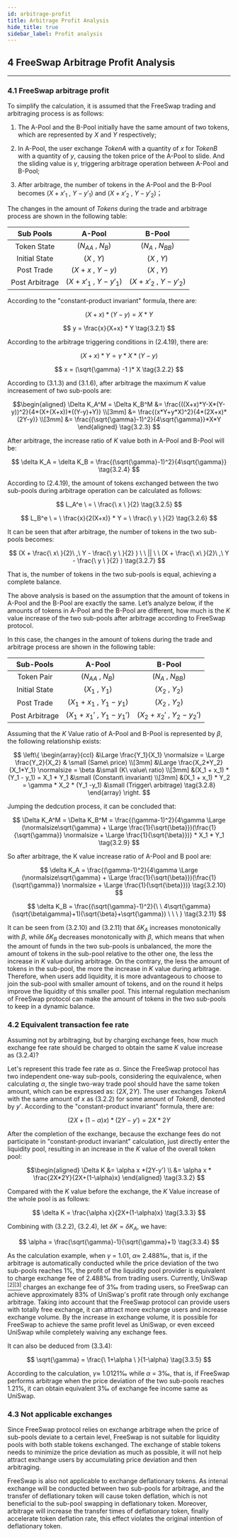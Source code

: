 ```yaml
---
id: arbitrage-profit
title: Arbitrage Profit Analysis
hide_title: true
sidebar_label: Profit analysis
---
```


## <span className="title"> 4 FreeSwap Arbitrage Profit Analysis </span>
_______________________

### <span className="title"> 4.1 FreeSwap arbitrage profit </span>

To simplify the calculation, it is assumed that the FreeSwap trading and arbitraging process is as follows:

  1. The A-Pool and the B-Pool initially have the same amount of two tokens, which are represented by $X$ and $Y$ respectively;

  2. In A-Pool, the user exchange $Token A$ with a quantity of $x$ for $Token B$ with a quantity of $y$, causing the token price of the A-Pool to slide. And the sliding value is $\gamma$, triggering arbitrage operation between A-Pool and B-Pool;

  3. After arbitrage, the number of tokens in the A-Pool and the B-Pool becomes $(X+x'_1\ ,\ Y-y'_1)$ and $(X+x'_2\ ,\ Y -y'_2)$；

The changes in the amount of $Tokens$ during the trade and arbitrage process are shown in the following table:

| Sub Pools       | A-Pool                        | B-Pool                        |
|:---------------:|:-----------------------------:|:-----------------------------:|
|Token State      | $(N_{AA}\ ,\ N_B)$            | $(N_A\ ,\ N_{BB})$            |
|Initial State    | $(X\ ,\ Y)$                   | $(X\ ,\ Y)$                   |
|Post Trade       | $(X\ +\ x\ ,\ Y\ -\ y)$       | $(X\ ,\ Y)$                   |
|Post Arbitrage   | $(X\ +\ x'_1\ ,\ Y\ -\ y'_1)$ | $(X\ +\ x'_2\ ,\ Y\ -\ y'_2)$ |

According to the "constant-product invariant" formula, there are:

$$
 (X+x)*(Y-y) = X*Y 
$$

$$
 y = \frac{x}{X+x} * Y \tag{3.2.1} 
 $$

According to the arbitrage triggering conditions in $(2.4.19)$, there are:

$$
 (X+x)*Y = \gamma * X* (Y-y) 
 $$

$$
 x = (\sqrt{\gamma} -1 )* X \tag{3.2.2} 
 $$

According to $(3.1.3)$ and $(3.1.6)$, after arbitrage the maximum $K$ value increasement of two sub-pools are:

$$\begin{aligned}
\Delta K_A^M = \Delta K_B^M &= \frac{((X+x)*Y-X*(Y-y))^2}{4*(X+(X+x))*((Y-y)+Y)} \\[3mm]
&= \frac{(x*Y+y*X)^2}{4*(2X+x)*(2Y-y)} \\[3mm]
&= \frac{(\sqrt{\gamma}-1)^2}{4\sqrt{\gamma}}*X*Y 
\end{aligned} \tag{3.2.3} $$

After arbitrage, the increase ratio of $K$ value both in A-Pool and B-Pool will be:

$$
\delta K_A = \delta K_B = \frac{(\sqrt{\gamma}-1)^2}{4\sqrt{\gamma}} \tag{3.2.4} 
$$

According to $(2.4.19)$, the amount of tokens exchanged between the two sub-pools during arbitrage operation can be calculated as follows:

$$
 L_A^e \ = \ \frac{\ x \ }{2} \tag{3.2.5}
$$

$$
L_B^e \ = \ \frac{x}{2(X+x)} * Y = \ \frac{\ y \ }{2} \tag{3.2.6} 
$$

It can be seen that after arbitrage, the number of tokens in the two sub-pools becomes:

$$
 (X + \frac{\ x\ }{2}\ ,\ Y - \frac{\ y \ }{2} ) \  \ || \ \ (X + \frac{\ x\ }{2}\ ,\ Y - \frac{\ y \ }{2} ) \tag{3.2.7} 
$$

That is, the number of tokens in the two sub-pools is equal, achieving a complete balance.

The above analysis is based on the assumption that the amount of tokens in A-Pool and the B-Pool are exactly the same. Let’s analyze below, if the amounts of tokens in A-Pool and the B-Pool are different, how much is the $K$ value increase of the two sub-pools after arbitrage according to FreeSwap protocol. 

In this case, the changes in the amount of tokens during the trade and arbitrage process are shown in the following table:

| Sub-Pools       | A-Pool                            | B-Pool                              |
|:---------------:|:---------------------------------:|:-----------------------------------:|
| Token Pair      | $(N_{AA}\ ,\ N_B)$                | $(N_A\ ,\ N_{BB})$                  |
| Initial State   | $(X_1\ ,\ Y_1)$                   | $(X_2\ ,\ Y_2)$                     |
| Post Trade      | $(X_1\ +\ x_1\ ,\ Y_1\ -\ y_1)$   | $(X_2\ ,\ Y_2)$                     |
| Post Arbitrage  | $(X_1\ +\ x_1'\ ,\ Y_1\ -\ y_1')$ | $(X_2\ + \ x_2'\ ,\ Y_2\ - \ y_2')$ |

Assuming that the $K$ Value ratio of A-Pool and B-Pool is represented by $\beta$, the following relationship exists:

$$
\left\{ \begin{array}{ccl}
  &\Large \frac{Y_1}{X_1} \normalsize = \Large \frac{Y_2}{X_2}  & \small (Same\ price)    \\[3mm]
  &\Large \frac{X_2*Y_2}{X_1*Y_1} \normalsize = \beta    &\small  (K\ value\ ratio)  \\[3mm]
  &(X_1 + x_1) * (Y_1 - y_1) = X_1 * Y_1            &\small  (Constant\ invariant)  \\[3mm]
  &(X_1 + x_1) * Y_2 = \gamma * X_2 * (Y_1 -y_1)    &\small  (Trigger\ arbitrage)  \tag{3.2.8} \end{array} \right. 
$$

Jumping the dedcution process, it can be concluded that:

$$
\Delta K_A^M = \Delta K_B^M = \frac{(\gamma-1)^2}{4\gamma \Large (\normalsize\sqrt{\gamma} + \Large \frac{1}{\sqrt{\beta}})(\frac{1}{\sqrt{\gamma}} \normalsize + \Large \frac{1}{\sqrt{\beta}})} * X_1 * Y_1 
\tag{3.2.9} 
$$

So after arbitrage, the K value increase ratio of A-Pool and B pool are:

$$
\delta K_A = \frac{(\gamma-1)^2}{4\gamma \Large (\normalsize\sqrt{\gamma} + \Large \frac{1}{\sqrt{\beta}})(\frac{1}{\sqrt{\gamma}} \normalsize + \Large \frac{1}{\sqrt{\beta}})} \tag{3.2.10} 
$$

$$
\delta K_B = \frac{(\sqrt{\gamma}-1)^2}{\ \ 4\sqrt{\gamma}(\sqrt{\beta\gamma}+1)(\sqrt{\beta}+\sqrt{\gamma}) \ \ \ } \tag{3.2.11} 
$$

It can be seen from $(3.2.10)$ and $(3.2.11)$ that $\delta K_A$ increases monotonically with $\beta$, while $\delta K_B$ decreases monotonically with $\beta$, which means that when the amount of funds in the two sub-pools is unbalanced, the more the amount of tokens in the sub-pool relative to the other one, the less the increase in $K$ value during arbitrage. On the contrary, the less the amount of tokens in the sub-pool, the more the increase in $K$ value during arbitrage. Therefore, when users add liquidity, it is more advantageous to choose to join the sub-pool with smaller amount of tokens, and on the round it helps improve the liquidity of this smaller pool. This internal regulation mechanism of FreeSwap protocol can make the amount of tokens in the two sub-pools to keep in a dynamic balance.

### <span className="title"> 4.2 Equivalent transaction fee rate </span>

Assuming not by arbitraging, but by charging exchange fees, how much exchange fee rate should be charged to obtain the same $K$ value increase as $(3.2.4)$?

Let's represent this trade fee rate as $\alpha$. Since the FreeSwap protocol has two independent one-way sub-pools, considering the equivalence, when calculating $\alpha$, the single two-way trade pool should have the same token amount, which can be expressed as: $(2X,2Y)$. The user exchanges $Token A$ with the same amount of $x$ as $(3.2.2)$ for some amount of $Token B$, denoted by $y'$. According to the "constant-product invariant" formula, there are:

$$
(2X+(1-\alpha)x) * (2Y-y') = 2X*2Y \tag{3.3.1} 
$$

After the completion of the exchange, because the exchange fees do not participate in "constant-product invariant" calculation, just directly enter the liquidity pool, resulting in an increase in the $K$ value of the overall token pool:

$$\begin{aligned}
\Delta K &= \alpha x *(2Y-y') \\
&= \alpha x * \frac{2X*2Y}{2X+(1-\alpha)x}
\end{aligned} \tag{3.3.2} $$

Compared with the $K$ value before the exchange, the $K$ Value increase of the whole pool is as follows:

$$
\delta K = \frac{\alpha x}{2X+(1-\alpha)x} \tag{3.3.3}
$$

Combining with $(3.2.2)$, $(3.2.4)$,  let $\delta K = \delta K_A$, we have:

$$
\alpha = \frac{\sqrt{\gamma}-1}{\sqrt{\gamma}+1} \tag{3.3.4}
$$

As the calculation example, when $\gamma$ = 1.01, $\alpha ≈$ 2.488‰, that is, if the arbitrage is automatically conducted while the price deviation of the two sub-pools reaches 1%, the profit of the liquidity pool provider is equivalent to charge exchange fee of 2.488‰ from trading users. Currently, UniSwap [<sup>[2][3]</sup>](Reference.md) charges an exchange fee of 3‰ from trading users, so FreeSwap can achieve approximately 83% of UniSwap's profit rate through only exchange arbitrage. Taking into account that the FreeSwap protocol can provide users with totally free exchange, it can attract more exchange users and increase exchange volume. By the increase in exchange volume, it is possible for FreeSwap to achieve the same profit level as UniSwap, or even exceed UniSwap while completely waiving any exchange fees. 

It can also be deduced from $(3.3.4)$:

$$
\sqrt{\gamma} = \frac{\ 1+\alpha \ }{1-\alpha} \tag{3.3.5}
$$

According to the calculation, $\gamma ≈$ 1.0121‰ while $\alpha$ = 3‰,  that is, if FreeSwap performs arbitrage when the price deviation of the two sub-pools reaches 1.21%, it can obtain equivalent 3‰ of exchange fee income same as UniSwap.

### <span className="title"> 4.3 Not applicable exchanges </span>

Since FreeSwap protocol relies on exchange arbitrage when the price of sub-pools deviate to a certain level, FreeSwap is not suitable for liquidity pools with both stable tokens exchanged. The exchange of stable tokens needs to minimize the price deviation as much as possible, it will not help attract exchange users by accumulating price deviation and then arbitraging.

FreeSwap is also not applicable to exchange deflationary tokens. As intenal exchange will be conducted between two sub-pools for arbitrage, and the transfer of deflationary token will cause token deflation, which is not beneficial to the sub-pool swapping in deflationary token. Moreover, arbitrage will increase the transfer times of deflationary token, finally accelerate token deflation rate, this effect violates the original intention of deflationary token.